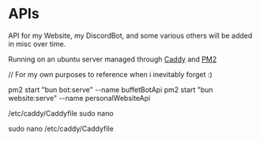 # APIs

API for my Website, my DiscordBot, and some various others will be added in misc over time.

Running on an ubuntu server managed through [Caddy](https://caddyserver.com/) and [PM2](https://pm2.keymetrics.io/)

// For my own purposes to reference when i inevitably forget :)

pm2 start "bun bot:serve" --name buffetBotApi
pm2 start "bun website:serve" --name personalWebsiteApi

/etc/caddy/Caddyfile
sudo nano

sudo nano /etc/caddy/Caddyfile
